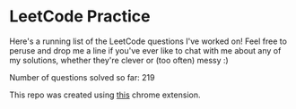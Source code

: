 # LeetCode Practice

Here's a running list of the LeetCode questions I've worked on! Feel free to peruse and drop me a line if you've ever like to chat with me about any of my solutions, whether they're clever or (too often) messy :)

Number of questions solved so far: 219

This repo was created using [this](https://github.com/QasimWani/LeetHub) chrome extension.
